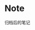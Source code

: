 <!--
 * @Author: your name
 * @Date: 2021-10-29 16:31:52
 * @LastEditTime: 2022-03-20 21:40:03
 * @LastEditors: Please set LastEditors
 * @Description: In User Settings Edit
 * @FilePath: /workspace/Blog/Note.md
-->
# Note

归档后的笔记